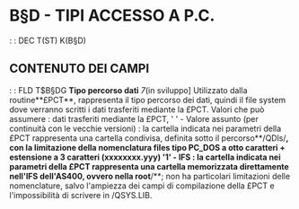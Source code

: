 # B§D - TIPI ACCESSO A P.C.
 :  : DEC T(ST) K(B§D)
## CONTENUTO DEI CAMPI
 :  : FLD T$B§DG **Tipo percorso dati**
_7_(in sviluppo]
Utilizzato dalla routine**£PCT**, rappresenta il tipo percorso dei dati, quindi il file system dove verranno scritti i dati trasferiti mediante la £PCT.
Valori che può assumere :  dati trasferiti mediante la £PCT,
' ' - Valore assunto (per continuità con le vecchie versioni) :  la cartella indicata nei parametri della £PCT rappresenta una cartella condivisa, definita sotto il percorso**/QDls/**, con la limitazione della nomenclatura files tipo PC_DOS a otto caratteri + estensione a 3 caratteri (xxxxxxxx.yyy)
'1' - IFS :  la cartella indicata nei parametri della £PCT rappresenta una cartella memorizzata direttamente nell'IFS dell'AS400, ovvero nella root**/**; non ha particolari limitazioni delle nomenclature, salvo l'ampiezza dei campi di compilazione della £PCT e l'impossibilità di scrivere in /QSYS.LIB.
